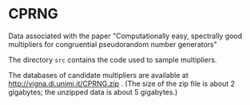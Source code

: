 # CPRNG
Data associated with the paper "Computationally easy, spectrally good multipliers for congruential pseudorandom number generators"

The directory `src` contains the code used to sample multipliers.

The databases of candidate multipliers are available at http://vigna.di.unimi.it/CPRNG.zip .
(The size of the zip file is about 2 gigabytes; the unzipped data is about 5 gigabytes.)
